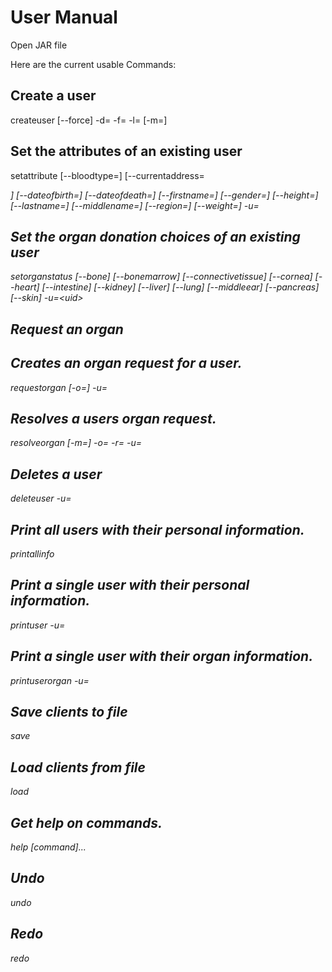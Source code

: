 # User Manual

Open JAR file

Here are the current usable Commands:

## Create a user

createuser [--force] -d=<dateOfBirth> -f=<firstName> -l=<lastName>
                  [-m=<middleNames>]


## Set the attributes of an existing user

setattribute [--bloodtype=<bloodType>] [--currentaddress=<address>]
                    [--dateofbirth=<dateOfBirth>] [--dateofdeath=<dateOfDeath>]
                    [--firstname=<firstName>] [--gender=<gender>]
                    [--height=<height>] [--lastname=<lastName>]
                    [--middlename=<middleName>] [--region=<region>]
                    [--weight=<weight>] -u=<uid>


## Set the organ donation choices of an existing user

setorganstatus [--bone] [--bonemarrow] [--connectivetissue] [--cornea]
                      [--heart] [--intestine] [--kidney] [--liver] [--lung]
                      [--middleear] [--pancreas] [--skin] -u=\<uid>


## Request an organ

## Creates an organ request for a user.

requestorgan [-o=<organType>] -u=<uid>

## Resolves a users organ request.

resolveorgan [-m=<message>] -o=<organType> -r=<resolveReason> -u=<uid>

## Deletes a user

deleteuser -u=<uid>



## Print all users with their personal information.

printallinfo


## Print a single user with their personal information.

printuser -u=<uid>



## Print a single user with their organ information.

printuserorgan -u=<uid>



## Save clients to file

save


## Load clients from file

load


## Get help on commands.

help [command]...

## Undo

undo

## Redo

redo